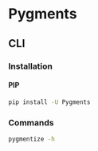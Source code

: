 # Pygments

## CLI

### Installation

#### PIP

```sh
pip install -U Pygments
```

### Commands

```sh
pygmentize -h
```
